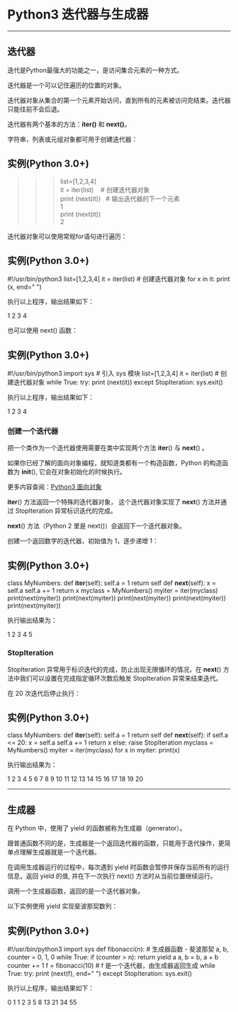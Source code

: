 # Python3 迭代器与生成器

---

## 迭代器

迭代是Python最强大的功能之一，是访问集合元素的一种方式。

迭代器是一个可以记住遍历的位置的对象。

迭代器对象从集合的第一个元素开始访问，直到所有的元素被访问完结束。迭代器只能往前不会后退。

迭代器有两个基本的方法：**iter()** 和 **next()**。

字符串，列表或元组对象都可用于创建迭代器：

## 实例(Python 3.0+)

>>> list=[1,2,3,4]  
>>> it = iter(list)    # 创建迭代器对象  
>>> print (next(it))   # 输出迭代器的下一个元素  
1  
>>> print (next(it))  
2  
>>>  

迭代器对象可以使用常规for语句进行遍历：

## 实例(Python 3.0+)

#!/usr/bin/python3 list=[1,2,3,4] it = iter(list) # 创建迭代器对象 for x in it: print (x, end=" ")

执行以上程序，输出结果如下：

1 2 3 4

也可以使用 next() 函数：

## 实例(Python 3.0+)

#!/usr/bin/python3 import sys # 引入 sys 模块 list=[1,2,3,4] it = iter(list) # 创建迭代器对象 while True: try: print (next(it)) except StopIteration: sys.exit()

执行以上程序，输出结果如下：

1 2 3 4

### 创建一个迭代器

把一个类作为一个迭代器使用需要在类中实现两个方法 __iter__() 与 __next__() 。

如果你已经了解的面向对象编程，就知道类都有一个构造函数，Python 的构造函数为 __init__(), 它会在对象初始化的时候执行。

更多内容查阅：[Python3 面向对象](https://www.runoob.com/python3/python3-class.html)

__iter__() 方法返回一个特殊的迭代器对象， 这个迭代器对象实现了 __next__() 方法并通过 StopIteration 异常标识迭代的完成。

__next__() 方法（Python 2 里是 next()）会返回下一个迭代器对象。

创建一个返回数字的迭代器，初始值为 1，逐步递增 1：

## 实例(Python 3.0+)

class MyNumbers: def __iter__(self): self.a = 1 return self def __next__(self): x = self.a self.a += 1 return x myclass = MyNumbers() myiter = iter(myclass) print(next(myiter)) print(next(myiter)) print(next(myiter)) print(next(myiter)) print(next(myiter))

执行输出结果为：

1 2 3 4 5

### StopIteration

StopIteration 异常用于标识迭代的完成，防止出现无限循环的情况，在 __next__() 方法中我们可以设置在完成指定循环次数后触发 StopIteration 异常来结束迭代。

在 20 次迭代后停止执行：

## 实例(Python 3.0+)

class MyNumbers: def __iter__(self): self.a = 1 return self def __next__(self): if self.a <= 20: x = self.a self.a += 1 return x else: raise StopIteration myclass = MyNumbers() myiter = iter(myclass) for x in myiter: print(x)

执行输出结果为：

1 2 3 4 5 6 7 8 9 10 11 12 13 14 15 16 17 18 19 20

---

## 生成器

在 Python 中，使用了 yield 的函数被称为生成器（generator）。

跟普通函数不同的是，生成器是一个返回迭代器的函数，只能用于迭代操作，更简单点理解生成器就是一个迭代器。

在调用生成器运行的过程中，每次遇到 yield 时函数会暂停并保存当前所有的运行信息，返回 yield 的值, 并在下一次执行 next() 方法时从当前位置继续运行。

调用一个生成器函数，返回的是一个迭代器对象。

以下实例使用 yield 实现斐波那契数列：

## 实例(Python 3.0+)

#!/usr/bin/python3 import sys def fibonacci(n): # 生成器函数 - 斐波那契 a, b, counter = 0, 1, 0 while True: if (counter > n): return yield a a, b = b, a + b counter += 1 f = fibonacci(10) # f 是一个迭代器，由生成器返回生成 while True: try: print (next(f), end=" ") except StopIteration: sys.exit()

执行以上程序，输出结果如下：

0 1 1 2 3 5 8 13 21 34 55